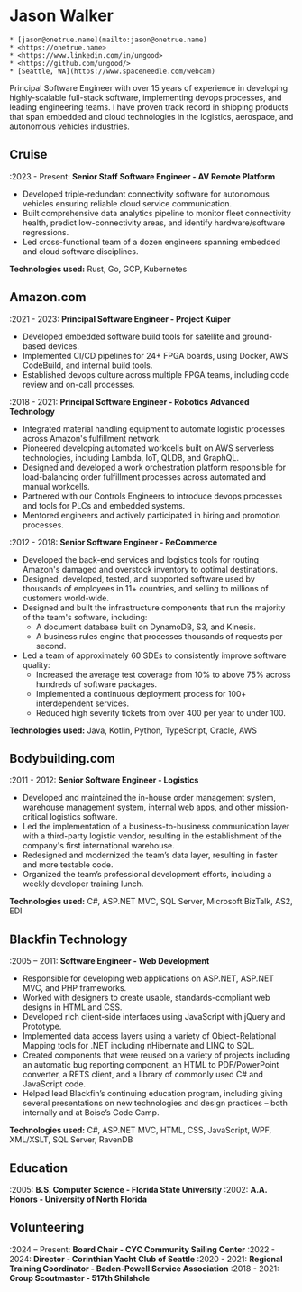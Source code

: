 # Jason Walker

```{admonition} Contact
* [jason@onetrue.name](mailto:jason@onetrue.name)
* <https://onetrue.name>
* <https://www.linkedin.com/in/ungood>
* <https://github.com/ungood/>
* [Seattle, WA](https://www.spaceneedle.com/webcam)
```

Principal Software Engineer with over 15 years of experience in developing highly-scalable full-stack software,
implementing devops processes, and leading engineering teams. I have proven track record in shipping products
that span embedded and cloud technologies in the logistics, aerospace, and autonomous vehicles industries.

## Cruise

:2023 - Present: **Senior Staff Software Engineer - AV Remote Platform**

* Developed triple-redundant connectivity software for autonomous vehicles ensuring reliable cloud service communication.
* Built comprehensive data analytics pipeline to monitor fleet connectivity health, predict low-connectivity areas, and identify hardware/software regressions.
* Led cross-functional team of a dozen engineers spanning embedded and cloud software disciplines.

**Technologies used:** Rust, Go, GCP, Kubernetes

## Amazon.com

:2021 - 2023: **Principal Software Engineer - Project Kuiper**

* Developed embedded software build tools for satellite and ground-based devices.
* Implemented CI/CD pipelines for 24+ FPGA boards, using Docker, AWS CodeBuild, and internal build tools.
* Established devops culture across multiple FPGA teams, including code review and on-call processes.

:2018 - 2021: **Principal Software Engineer - Robotics Advanced Technology**

* Integrated material handling equipment to automate logistic processes across Amazon's fulfillment network.
* Pioneered developing automated workcells built on AWS serverless technologies, including Lambda, IoT, QLDB,
    and GraphQL.
* Designed and developed a work orchestration platform responsible for load-balancing order fulfillment processes
    across automated and manual workcells.
* Partnered with our Controls Engineers to introduce devops processes and tools for PLCs and embedded systems.
* Mentored engineers and actively participated in hiring and promotion processes.

:2012 - 2018: **Senior Software Engineer - ReCommerce**

* Developed the back-end services and logistics tools for routing Amazon's damaged and overstock inventory to
    optimal destinations.
* Designed, developed, tested, and supported software used by thousands of employees in 11+ countries, and selling
    to millions of customers world-wide.
* Designed and built the infrastructure components that run the majority of the team's software, including:
  * A document database built on DynamoDB, S3, and Kinesis.
  * A business rules engine that processes thousands of requests per second.
* Led a team of approximately 60 SDEs to consistently improve software quality:
  * Increased the average test coverage from 10% to above 75% across hundreds of software packages.
  * Implemented a continuous deployment process for 100+ interdependent services.
  * Reduced high severity tickets from over 400 per year to under 100.

**Technologies used:** Java, Kotlin, Python, TypeScript, Oracle, AWS

## Bodybuilding.com

:2011 - 2012: **Senior Software Engineer - Logistics**

* Developed and maintained the in-house order management system, warehouse management system, internal web apps, and
    other mission-critical logistics software.
* Led the implementation of a business-to-business communication layer with a third-party logistic vendor, resulting in the
    establishment of the company's first international warehouse.
* Redesigned and modernized the team’s data layer, resulting in faster and more testable code.
* Organized the team’s professional development efforts, including a weekly developer training lunch.

**Technologies used:** C#, ASP.NET MVC, SQL Server, Microsoft BizTalk, AS2, EDI

## Blackfin Technology

:2005 – 2011: **Software Engineer - Web Development**

* Responsible for developing web applications on ASP.NET, ASP.NET MVC, and PHP frameworks.
* Worked with designers to create usable, standards-compliant web designs in HTML and CSS.
* Developed rich client-side interfaces using JavaScript with jQuery and Prototype.
* Implemented data access layers using a variety of Object-Relational Mapping tools for .NET including nHibernate and
    LINQ to SQL.
* Created components that were reused on a variety of projects including an automatic bug reporting component, an HTML
    to PDF/PowerPoint converter, a RETS client, and a library of commonly used C# and JavaScript code.
* Helped lead Blackfin’s continuing education program, including giving several presentations on new technologies and
    design practices – both internally and at Boise’s Code Camp.

**Technologies used:** C#, ASP.NET MVC, HTML, CSS, JavaScript, WPF, XML/XSLT, SQL Server, RavenDB

## Education

:2005: **B.S. Computer Science - Florida State University**
:2002: **A.A. Honors - University of North Florida**

## Volunteering

:2024 – Present: **Board Chair - CYC Community Sailing Center**
:2022 - 2024: **Director - Corinthian Yacht Club of Seattle**
:2020 - 2021: **Regional Training Coordinator - Baden-Powell Service Association**
:2018 - 2021: **Group Scoutmaster - 517th Shilshole**
